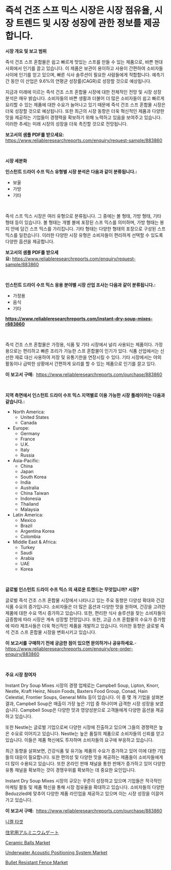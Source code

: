 <p><h1>즉석 건조 스프 믹스 시장은 시장 점유율, 시장 트렌드 및 시장 성장에 관한 정보를 제공합니다.</h1></p><p><strong>시장 개요 및 보고 범위</strong></p>
<p><p>즉석 건조 스프 혼합물은 쉽고 빠르게 맛있는 스프를 만들 수 있는 제품으로, 바쁜 현대 사회에서 인기를 끌고 있습니다. 이 제품은 보관이 용이하고 사용이 간편하여 소비자들 사이에 인기를 얻고 있으며, 빠른 식사 솔루션이 필요한 사람들에게 적합합니다. 예측기간 동안 이 산업은 9.6%의 연평균 성장률(CAGR)로 성장할 것으로 예상됩니다.</p><p>지금과 미래에 이르는 즉석 건조 스프 혼합물 시장에 대한 전체적인 전망 및 시장 성장 분석은 매우 밝습니다. 소비자들의 바쁜 생활과 더불어 더 많은 소비자들이 쉽고 빠르게 요리할 수 있는 제품에 대한 수요가 늘어나고 있기 때문에 즉석 건조 스프 혼합물 시장은 더욱 성장할 것으로 예상됩니다. 또한 최근의 시장 동향은 더욱 혁신적인 제품과 다양한 맛을 제공하는 기업들이 경쟁력을 확보하기 위해 노력하고 있음을 보여주고 있습니다. 이러한 추세는 미래 시장의 성장을 더욱 촉진할 것으로 전망됩니다.</p></p>
<p><strong>보고서의 샘플 PDF를 받으세요:</strong> <a href="https://www.reliableresearchreports.com/enquiry/request-sample/883860">https://www.reliableresearchreports.com/enquiry/request-sample/883860</a></p>
<p>&nbsp;</p>
<p><strong>시장 세분화</strong></p>
<p><strong>인스턴트 드라이 수프 믹스 유형별 시장 분석은 다음과 같이 분류됩니다.:</strong></p>
<p><ul><li>보울</li><li>가방</li><li>기타</li></ul></p>
<p>&nbsp;</p>
<p><p>즉석 스프 믹스 시장은 여러 유형으로 분류됩니다. 그 중에는 볼 형태, 가방 형태, 기타 형태 등이 있습니다. 볼 형태는 개별 볼에 포장된 스프 믹스를 의미하며, 가방 형태는 봉지 안에 담긴 스프 믹스를 가리킵니다. 기타 형태는 다양한 형태의 포장으로 구성된 스프 믹스를 일컫습니다. 이러한 다양한 시장 유형은 소비자들이 편리하게 선택할 수 있도록 다양한 옵션을 제공합니다.</p></p>
<p><strong>보고서의 샘플 PDF를 받으세요:</strong>&nbsp;<a href="https://www.reliableresearchreports.com/enquiry/request-sample/883860">https://www.reliableresearchreports.com/enquiry/request-sample/883860</a></p>
<p>&nbsp;</p>
<p><strong> 인스턴트 드라이 수프 믹스 응용 분야별 시장 산업 조사는 다음과 같이 분류됩니다.:</strong></p>
<p><ul><li>가정용</li><li>음식</li><li>기타</li></ul></p>
<p><strong><a href="https://www.reliableresearchreports.com/instant-dry-soup-mixes-r883860">https://www.reliableresearchreports.com/instant-dry-soup-mixes-r883860</a></strong></p>
<p>&nbsp;</p>
<p><p>즉석 건조 스프 혼합물은 가정용, 식품 및 기타 시장에서 널리 사용되는 제품이다. 가정용으로는 편리하고 빠른 조리가 가능한 스프 혼합물이 인기가 있다. 식품 산업에서는 신선한 재료 대신 사용하여 저장 및 유통기한을 연장시킬 수 있다. 기타 시장에서는 야외 활동이나 급박한 상황에서 간편하게 요리를 할 수 있는 제품으로 인기를 끌고 있다.</p></p>
<p><strong>이 보고서 구매:</strong>&nbsp; <a href="https://www.reliableresearchreports.com/purchase/883860">https://www.reliableresearchreports.com/purchase/883860</a></p>
<p>&nbsp;</p>
<p><strong>지역 측면에서 인스턴트 드라이 수프 믹스 지역별로 이용 가능한 시장 플레이어는 다음과 같습니다.:</strong></p>
<p><ul>
    <li>
        North America:
        <ul>
            <li>United States</li>
            <li>Canada</li>
        </ul>
    </li>
    <li>
        Europe:
        <ul>
            <li>Germany</li>
            <li>France</li>
            <li>U.K.</li>
            <li>Italy</li>
            <li>Russia</li>
        </ul>
    </li>
    <li>
        Asia-Pacific:
        <ul>
            <li>China</li>
            <li>Japan</li>
            <li>South Korea</li>
            <li>India</li>
            <li>Australia</li>
            <li>China Taiwan</li>
            <li>Indonesia</li>
            <li>Thailand</li>
            <li>Malaysia</li>
        </ul>
    </li>
    <li>
        Latin America:
        <ul>
            <li>Mexico</li>
            <li>Brazil</li>
            <li>Argentina Korea</li>
            <li>Colombia</li>
        </ul>
    </li>
    <li>
        Middle East & Africa:
        <ul>
            <li>Turkey</li>
            <li>Saudi</li>
            <li>Arabia</li>
            <li>UAE</li>
            <li>Korea</li>
        </ul>
    </li>
    </ul></p>
<p>&nbsp;</p>
<p><strong>글로벌 인스턴트 드라이 수프 믹스 의 새로운 트렌드는 무엇입니까? 시장?</strong></p>
<p><p>글로벌 즉석 건조 스프 혼합물 시장에서 나타나고 있는 주요 동향은 다양성 확대와 건강식품 수요의 증가입니다. 소비자들은 더 많은 옵션과 다양한 맛을 원하며, 건강을 고려한 제품에 대한 수요 역시 증가하고 있습니다. 또한, 편리한 식사 솔루션을 찾는 소비자들이 급증함에 따라 시장은 계속 성장할 전망입니다. 또한, 고급 스프 혼합물의 수요가 증가함에 따라 제조사들은 더욱 혁신적인 제품을 개발하고 있습니다. 이러한 동향은 글로벌 즉석 건조 스프 혼합물 시장을 변화시키고 있습니다.</p></p>
<p><strong>이 보고서를 구매하기 전에 궁금한 점이 있으면 문의하거나 공유하세요.</strong>- <a href="https://www.reliableresearchreports.com/enquiry/pre-order-enquiry/883860">https://www.reliableresearchreports.com/enquiry/pre-order-enquiry/883860</a></p>
<p>&nbsp;</p>
<p><strong>주요 시장 참여자</strong></p>
<p><p>Instant Dry Soup Mixes 시장의 경쟁 업체로는 Campbell Soup, Lipton, Knorr, Nestle, Kraft Heinz, Nissin Foods, Baxters Food Group, Conad, Hain Celestial, Frontier Soups, General Mills 등이 있습니다. 이 중 몇 개 기업을 살펴본 결과, Campbell Soup은 매출이 가장 높은 기업 중 하나이며 급격한 시장 성장을 보였습니다. Campbell Soup은 다양한 맛과 영양성분으로 고객들에게 다양한 옵션을 제공하고 있습니다.</p><p>또한 Nestle는 글로벌 기업으로써 다양한 시장에 진출하고 있으며 그들의 경쟁력은 높은 수요로 이어지고 있습니다. Nestle는 높은 품질의 제품으로 소비자들의 신뢰를 얻고 있습니다. 이들은 제품 혁신에도 투자하며 소비자들의 요구에 부응하고 있습니다.</p><p>최근 동향을 살펴보면, 건강식품 및 유기농 제품의 수요가 증가하고 있어 이에 대한 기업들의 대응이 필요합니다. 또한 편의성 및 다양한 맛을 제공하는 제품들이 소비자들에게 더 많이 수용되고 있습니다. 또한 온라인 판매 채널을 통한 판매가 증가하고 있어 다양한 유통 채널을 확보하는 것이 경쟁우위를 확보하는 데 중요한 요인입니다.</p><p>Instant Dry Soup Mixes 시장의 규모는 꾸준히 성장하고 있으며 기업들은 적극적인 마케팅 활동 및 제품 혁신을 통해 시장 점유율을 확대하고 있습니다. 소비자들의 다양한 Beduzzled에 맞추어 다양한 제품 라인업을 제공하고 있으며 이는 시장 성장을 이끌어가고 있습니다.</p></p>
<p><strong>이 보고서 구매:</strong>&nbsp;&nbsp;<a href="https://www.reliableresearchreports.com/purchase/883860">https://www.reliableresearchreports.com/purchase/883860</a></p>
<p><p><a href="https://medium.com/@boydsmitham726/%EB%8B%88%EC%BC%88-%ED%83%80%EA%B9%83-%EC%8B%9C%EC%9E%A5-%EB%8F%99%ED%96%A5-%EB%B0%8F-%EC%8B%9C%EC%9E%A5-%EB%B6%84%EC%84%9D%EC%9D%80-2024%EB%85%84%EB%B6%80%ED%84%B0-2031%EB%85%84%EA%B9%8C%EC%A7%80-%EC%98%88%EC%B8%A1%EB%90%98%EC%97%88%EC%8A%B5%EB%8B%88%EB%8B%A4-e1d3f2c07421">니켈 타겟</a></p><p><a href="https://github.com/dandier2003/Market-Research-Report-List-1/blob/main/202718930139.md">住宅用アルミニウムゲート</a></p><p><a href="https://issuu.com/reportprime-2/docs/ceramic-balls-market-size-2030.pptx">Ceramic Balls Market</a></p><p><a href="https://github.com/mauripalmi/Market-Research-Report-List-2/blob/main/underwater-acoustic-positioning-system-market.md">Underwater Acoustic Positioning System Market</a></p><p><a href="https://github.com/gulaimolin/Market-Research-Report-List-4/blob/main/bullet-resistant-fence-market.md">Bullet Resistant Fence Market</a></p></p>